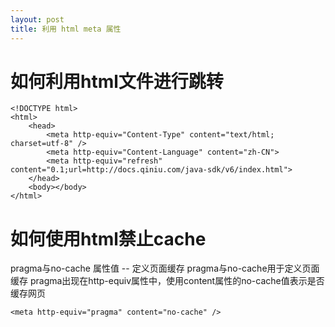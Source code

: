 ```yaml
---
layout: post
title: 利用 html meta 属性
---
```


# 如何利用html文件进行跳转

    <!DOCTYPE html>
    <html>
        <head>
            <meta http-equiv="Content-Type" content="text/html; charset=utf-8" />
            <meta http-equiv="Content-Language" content="zh-CN">
            <meta http-equiv="refresh" content="0.1;url=http://docs.qiniu.com/java-sdk/v6/index.html">
        </head>
        <body></body>
    </html>

# 如何使用html禁止cache

pragma与no-cache 属性值 -- 定义页面缓存
pragma与no-cache用于定义页面缓存
pragma出现在http-equiv属性中，使用content属性的no-cache值表示是否缓存网页

    <meta http-equiv="pragma" content="no-cache" />
